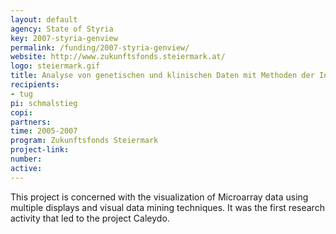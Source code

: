 ```yaml
---
layout: default
agency: State of Styria
key: 2007-styria-genview
permalink: /funding/2007-styria-genview/
website: http://www.zukunftsfonds.steiermark.at/
logo: steiermark.gif
title: Analyse von genetischen und klinischen Daten mit Methoden der Informationsvisualisierung und multimodaler Benutzerschnittstellen
recipients: 
- tug
pi: schmalstieg
copi:
partners: 
time: 2005-2007
program: Zukunftsfonds Steiermark
project-link: 
number:
active:
---
```

This project is concerned with the visualization of Microarray data using multiple displays and visual data mining techniques. It was the first research activity that led to the project Caleydo.


